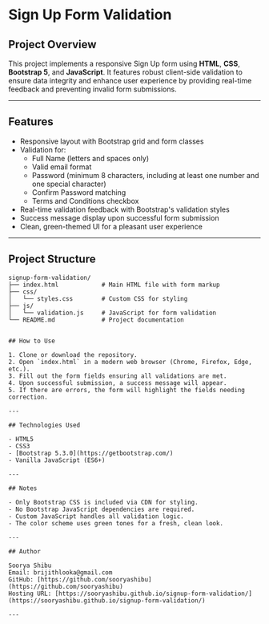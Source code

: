 # Sign Up Form Validation

## Project Overview

This project implements a responsive Sign Up form using **HTML**, **CSS**, **Bootstrap 5**, and **JavaScript**. It features robust client-side validation to ensure data integrity and enhance user experience by providing real-time feedback and preventing invalid form submissions.

---

## Features

- Responsive layout with Bootstrap grid and form classes  
- Validation for:  
  - Full Name (letters and spaces only)  
  - Valid email format  
  - Password (minimum 8 characters, including at least one number and one special character)  
  - Confirm Password matching  
  - Terms and Conditions checkbox  
- Real-time validation feedback with Bootstrap's validation styles  
- Success message display upon successful form submission  
- Clean, green-themed UI for a pleasant user experience  

---

## Project Structure

```text
signup-form-validation/
├── index.html            # Main HTML file with form markup
├── css/
│   └── styles.css        # Custom CSS for styling
├── js/
│   └── validation.js     # JavaScript for form validation
└── README.md             # Project documentation


## How to Use

1. Clone or download the repository.  
2. Open `index.html` in a modern web browser (Chrome, Firefox, Edge, etc.).  
3. Fill out the form fields ensuring all validations are met.  
4. Upon successful submission, a success message will appear.  
5. If there are errors, the form will highlight the fields needing correction.  

---

## Technologies Used

- HTML5  
- CSS3  
- [Bootstrap 5.3.0](https://getbootstrap.com/)  
- Vanilla JavaScript (ES6+)  

---

## Notes

- Only Bootstrap CSS is included via CDN for styling.  
- No Bootstrap JavaScript dependencies are required.  
- Custom JavaScript handles all validation logic.  
- The color scheme uses green tones for a fresh, clean look.  

---

## Author

Soorya Shibu  
Email: brijithlooka@gmail.com  
GitHub: [https://github.com/sooryashibu](https://github.com/sooryashibu)  
Hosting URL: [https://sooryashibu.github.io/signup-form-validation/](https://sooryashibu.github.io/signup-form-validation/)  

---

